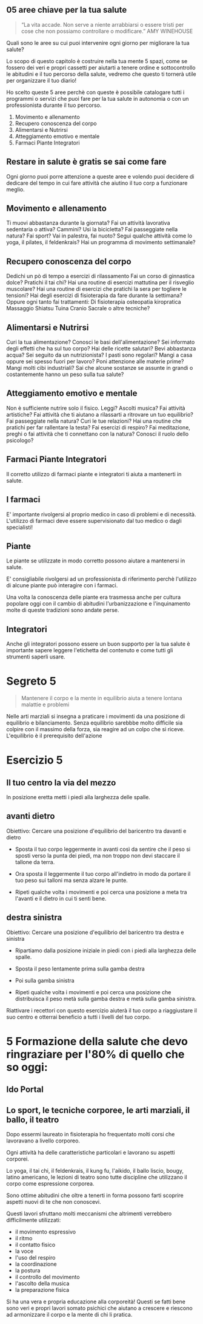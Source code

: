 
## 05 aree chiave per la tua salute

> “La vita accade. Non serve a niente arrabbiarsi o essere tristi per cose che non possiamo controllare o modificare.”
 >AMY WINEHOUSE

Quali sono le aree su cui puoi intervenire ogni giorno per migliorare la tua salute?

Lo scopo di questo capitolo è costruire nella tua mente 5 spazi, come se fossero dei veri e propri cassetti per aiutarti a tenere ordine e sottocontrollo le abitudini e il tuo percorso della salute, vedremo che questo ti tornerà utile per organizzare il tuo diario!

Ho scelto queste 5 aree perchè con queste è possibile catalogare tutti i programmi o servizi che puoi  fare per la tua salute in autonomia o con un professionista durante il tuo percorso.

 1. Movimento e allenamento
 2. Recupero conoscenza del corpo
 3. Alimentarsi e Nutrirsi
 4. Atteggiamento emotivo e mentale
 5. Farmaci Piante Integratori


## Restare in salute è gratis se sai come fare

Ogni giorno puoi porre attenzione a queste aree e volendo puoi decidere di dedicare del tempo in cui fare attività che aiutino il tuo corp a funzionare meglio.



## Movimento e allenamento

Ti muovi abbastanza durante la giornata?
Fai un attività lavorativa sedentaria o attiva?
Cammini? 
Usi la bicicletta?
Fai passeggiate nella natura?
Fai sport? 
Vai in palestra, fai nuoto?
Segui qualche attività come lo yoga, il pilates, il feldenkrais?
Hai un programma di movimento settimanale?

## Recupero conoscenza del corpo

Dedichi un pò di tempo a esercizi di rilassamento 
Fai un corso di ginnastica dolce? 
Pratichi il tai chi?
Hai una routine di esercizi mattutina per il risveglio muscolare? 
Hai una routine di esercizi che pratichi la sera per togliere le tensioni?
Hai degli esercizi di fisioterapia da fare durante la settimana?
Oppure ogni tanto fai trattamenti:
Di fisioterapia
osteopatia 
kiropratica
Massaggio
Shiatsu
Tuina 
Cranio Sacrale o altre tecniche?

## Alimentarsi e Nutrirsi

Curi la tua alimentazione? 
Conosci le basi dell'alimentazione?
Sei informato degli effetti che ha sul tuo corpo?
Hai delle ricette salutari?
Bevi abbastanza acqua? 
Sei seguito da un nutrizionista?
I pasti sono regolari?
Mangi a casa oppure sei spesso fuori per lavoro?
Poni attenzione alle materie prime?
Mangi molti cibi industriali?
Sai che alcune sostanze se assunte in grandi o costantemente hanno un peso sulla tua salute?

## Atteggiamento emotivo e mentale

Non è sufficiente nutrire solo il fisico.
Leggi? 
Ascolti musica?
Fai attività artistiche?
Fai attività che ti aiutano a rilassarti a ritrovare un tuo equilibrio?
Fai passeggiate nella natura?
Curi le tue relazioni? 
Hai una routine che pratichi per far rallentare la testa?
Fai esercizi di respiro?
Fai meditazione, preghi o fai attività che ti connettano con la natura? 
Conosci il ruolo dello psicologo?

## Farmaci Piante Integratori

Il corretto utilizzo di farmaci piante e integratori ti aiuta a mantenerti in salute.

## I farmaci

E' importante rivolgersi al proprio medico in caso di problemi e di necessità. L'utilizzo di farmaci deve essere supervisionato dal tuo medico o dagli specialisti!

## Piante

Le piante se utilizzate in modo corretto possono aiutare a mantenersi in salute.

E' consigliabile rivolgersi ad un professionista di riferimento perchè l'utilizzo di alcune piante può interagire con i farmaci.

Una volta la conoscenza delle piante era trasmessa anche per cultura popolare oggi con il cambio di abitudini l'urbanizzazione e l'inquinamento molte di queste tradizioni sono andate perse.
 
## Integratori

Anche gli integratori possono essere un buon supporto per la tua salute è importante sapere leggere l'etichetta del contenuto e come tutti gli strumenti saperli usare.

# Segreto 5

> Mantenere il corpo e la mente in equilibrio aiuta a tenere lontana malattie e problemi

Nelle arti marziali si insegna a praticare i movimenti da una posizione di equilibrio e bilanciamento. Senza equilibrio sarebbbe molto difficile sia colpire con il massimo della forza, sia reagire ad un colpo che si riceve.
L'equilibrio è il prerequisito dell'azione

# Esercizio 5 

##  Il tuo centro la via del mezzo

In posizione eretta metti i piedi alla larghezza delle spalle. 

## avanti dietro
Obiettivo: Cercare una posizione d'equilibrio del baricentro tra davanti e dietro

- Sposta il tuo corpo leggermente in avanti così da sentire che il peso si sposti verso la punta dei piedi, ma non troppo non devi staccare il tallone da terra.

- Ora sposta il leggermente il tuo corpo all'indietro in modo da portare il tuo peso sui talloni ma senza alzare le punte.

- Ripeti qualche volta i movimenti e poi cerca una posizione a meta tra l'avanti e il dietro in cui ti senti bene.
 
## destra sinistra

Obiettivo: Cercare una posizione d'equilibrio del baricentro tra destra e sinistra

- Ripartiamo dalla posizione iniziale in piedi con i piedi alla larghezza delle spalle.
- Sposta il peso lentamente prima sulla gamba destra 
- Poi sulla gamba sinistra

- Ripeti qualche volta i movimenti e poi cerca una posizione che distribuisca il peso metà sulla gamba destra e metà sulla gamba sinistra.
 
Riattivare i recettori con questo esercizio aiuterà il tuo corpo a riaggiustare il suo centro e otterrai beneficio a tutti i livelli del tuo corpo.


# 5 Formazione della salute che devo ringraziare per l'80% di quello che so oggi:


## Ido Portal
## Lo sport, le tecniche corporee, le arti marziali, il ballo, il teatro

Dopo essermi laureato in fisioterapia ho frequentato molti corsi che lavoravano a livello corporeo.

Ogni attività ha delle caratteristiche particolari e lavorano su aspetti corporei.

Lo yoga, il tai chi, il feldenkrais, il kung fu, l'aikido, il ballo liscio, bougy, latino americano, le lezioni di teatro sono tutte discipline che utilizzano il corpo come espressione corporea.

Sono ottime abitudini che oltre a tenerti in forma possono farti scoprire aspetti nuovi di te che non conoscevi.

Questi lavori sfruttano molti meccanismi che altrimenti verrebbero difficilmente utilizzati:
 
- il movimento espressivo
- il ritmo 
- il contatto fisico
- la voce
- l'uso del respiro
- la coordinazione
- la postura
- il controllo del movimento
- l'ascolto della musica
- la preparazione fisica

Si ha una vera e propria educazione alla corporeità! 
Questi se fatti bene sono veri e propri lavori somato psichici che aiutano a crescere e riescono ad armonizzare il corpo e la mente di chi li pratica.

<!--stackedit_data:
eyJoaXN0b3J5IjpbNzE3NDE5NjI5LDQ1NzUzOTQxNSw2MDYwNj
Y2NTksLTM2MjcwNzQyNSwtMzU2MTc2NDMyLC0xOTY3MDYxMDQx
LDkwOTEzMDQ1LC0xNzk2MzQxNjcsMTA0NTc2Njc2MiwxMjIyMT
g5NDYzXX0=
-->
